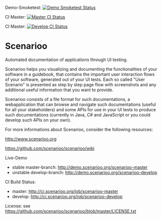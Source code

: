 Demo-Smoketest: [![Demo Smoketest Status](http://54.88.202.24:8081/job/smoketest/badge/icon)](http://54.88.202.24:8081/job/smoketest)

CI Master: [![Master CI Status](http://54.88.202.24:8081/job/scenarioo-master/badge/icon)](http://54.88.202.24:8081/job/scenarioo-master)

CI Master: [![Develop CI Status](http://54.88.202.24:8081/job/scenarioo-develop/badge/icon)](http://54.88.202.24:8081/job/scenarioo-develop)

Scenarioo
==========

Automated documentation of applications through UI testing.

Scenarioo helps you visualizing and documenting the functionalities of your software in a guidebook, that contains the important user interaction flows of your software, generated out of your UI tests. Each so called "User Scenario" is presented as step by step page flow with screenshots and any additional useful information that you want to provide.

Scenarioo consists of a file format for such documentations, a webapplication that can browse and navigate such documentations (useful for all your stakeholders) and some APIs for use in your UI tests to produce such documentations (currently in Java, C# and JavaScript or you could develop such APIs on your own).

For more informations about Scenarioo, consider the following resources:

http://www.scenarioo.org

https://github.com/scenarioo/scenarioo/wiki

Live-Demo 

* stable master-branch: http://demo.scenarioo.org/scenarioo-master
* unstable develop-branch: http://demo.scenarioo.org/scenarioo-develop

CI Build Status: 

* master: http://ci.scenarioo.org/job/scenarioo-master
* develop: http://ci.scenarioo.org/job/scenarioo-develop

License: see https://github.com/scenarioo/scenarioo/blob/master/LICENSE.txt

